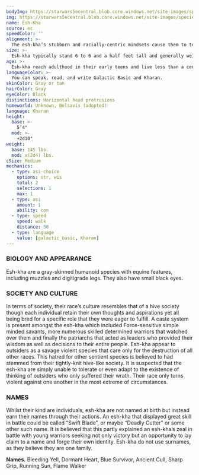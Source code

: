 ```yaml
---
bodyImg: https://starwars5ecentral.blob.core.windows.net/site-images/species/species_Esh-Kha.png
img: https://starwars5ecentral.blob.core.windows.net/site-images/species/species_Esh-Kha.png
name: Esh-Kha
source: ec
speedColor: ''
alignment: >-
  The esh-kha’s stubborn and racially-centric mindsets cause them to tend toward lawful balanced, though there are exceptions.
size: >-
  Esh-kha typically stand 6 to 6 and a half feet tall and generally weigh about 200 lbs. Regardless of your position in that range, your size is Medium.
age: >-
  Esh-kha reach adulthood in their early teens and live less than a century.
languageColor: >-
  You can speak, read, and write Galactic Basic and Kharan. 
skinColor: Gray or tan
hairColor: Gray
eyeColor: Black
distinctions: Horizontal head protrusions
homeworld: Unknown, Belsavis (adopted)
language: Kharan
height:
  base: >-
    5’4"
  mod: >-
    +2d10"
weight:
  base: 145 lbs.
  mod: x(2d4) lbs.
cSize: Medium
mechanics:
  - type: asi-choice
    options: str, wis
    total: 2
    selections: 1
    max: 1
  - type: asi
    amount: 1
    ability: con
  - type: speed
    speed: walk
    distance: 30
  - type: language
    value: [galactic_basic, Kharan]
---
```

### BIOLOGY AND APPEARANCE
Esh-kha are a gray-skinned humanoid species with equine features, including muzzles and digitigrade legs. They also have small black eyes.

### SOCIETY AND CULTURE
In terms of society, their race’s culture resembles that of a hive society though each individual retain their own thoughts and aspirations yet all being bred for a specific role that they were eager to fulfill. A caste system is present amongst the esh-kha which included Force-sensitive simple minded savants, more numerous skilled determined warriors that watched over them and finally the patriarchs that acted as leaders who provided their wisdom as well as decisions to their entire people. Esh-kha appear to outsiders as a savage violent species that care only for the destruction of all other races. This hatred for other sentient species is believed to had stemmed from their tightly-knit hive-like society. It is suspected that the esh-kha are simply unable to tolerate or even adapt to the existence of thinking of outsiders who only suffered their wrath. Their race only turns violent against one another in the most extreme of circumstances.

### NAMES
Whilst their kind are individuals, esh-kha are not named at birth but instead earn their names through their actions. An esh-kha that displayed great skill in battle could be called “Swift Blade”, or maybe “Deadly Cutter” or some other such name. It is believed that this partly explained an esh-kha’s zeal in battle with young warriors seeking not only victory but an opportunity to lay claim to a name and forge their own identity. Esh-kha do not use surnames, as they believe they are one family.

__Names.__ Bleeding Yell, Dormant Heart, Blue Survivor, Ancient Cull, Sharp Grip, Running Sun, Flame Walker



    